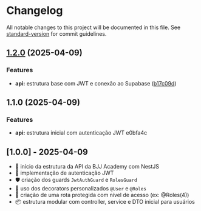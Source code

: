 # Changelog

All notable changes to this project will be documented in this file. See [standard-version](https://github.com/conventional-changelog/standard-version) for commit guidelines.

## [1.2.0](https://github.com/bruno2608/bjj-academy-api/compare/v1.1.0...v1.2.0) (2025-04-09)


### Features

* **api:** estrutura base com JWT e conexão ao Supabase ([b17c09d](https://github.com/bruno2608/bjj-academy-api/commit/b17c09dd1a2a6a3a84bf20396bf0d9f624ac0c82))

## 1.1.0 (2025-04-09)


### Features

* **api:** estrutura inicial com autenticação JWT e0bfa4c

## [1.0.0] - 2025-04-09
- 🚀 início da estrutura da API da BJJ Academy com NestJS
- 🔐 implementação de autenticação JWT
- 🛡️ criação dos guards `JwtAuthGuard` e `RolesGuard`
- 🧠 uso dos decorators personalizados `@User` e `@Roles`
- 🧪 criação de uma rota protegida com nível de acesso (ex: @Roles(4))
- 📦 estrutura modular com controller, service e DTO inicial para usuários

